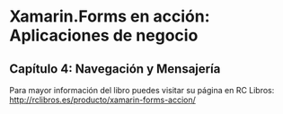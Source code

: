 # Xamarin.Forms en acción: Aplicaciones de negocio
## Capítulo 4: Navegación y Mensajería
Para mayor información del libro puedes visitar su página en RC Libros: http://rclibros.es/producto/xamarin-forms-accion/
